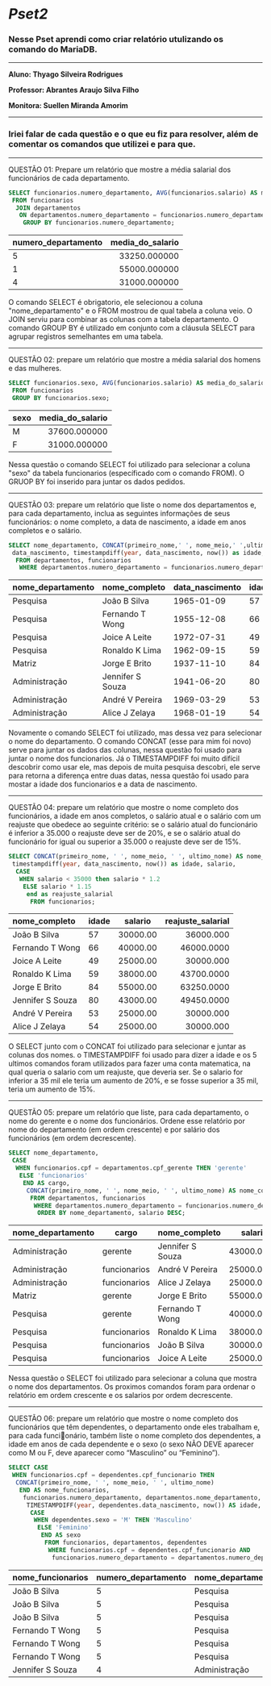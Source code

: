 # _Pset2_
### Nesse Pset aprendi como criar relatório utulizando os comando do MariaDB.
---

**Aluno: Thyago Silveira Rodrigues**

**Professor: Abrantes Araujo Silva Filho**

**Monitora: Suellen Miranda Amorim**

---

### Iriei falar de cada questão e o que eu fiz para resolver, além de comentar os comandos que utilizei e para que.

---

QUESTÃO 01: Prepare um relatório que mostre a média salarial dos funcionários
de cada departamento.
~~~SQL
SELECT funcionarios.numero_departamento, AVG(funcionarios.salario) AS media_do_salario
 FROM funcionarios 
  JOIN departamentos
   ON departamentos.numero_departamento = funcionarios.numero_departamento
    GROUP BY funcionarios.numero_departamento;
~~~

| numero_departamento | media_do_salario |
:---------------------|------------------:
|                   5 |     33250.000000 |
|                   1 |     55000.000000 |
|                   4 |     31000.000000 |


O comando SELECT é obrigatorio, ele selecionou a coluna "nome_departamento" e o FROM mostrou de qual tabela a coluna veio.
O JOIN serviu para combinar as colunas com a tabela departamento.
O comando GROUP BY  é utilizado em conjunto com a cláusula SELECT para agrupar registros semelhantes em uma tabela.

---

QUESTÃO 02: prepare um relatório que mostre a média salarial dos homens e das
mulheres.
~~~SQL
SELECT funcionarios.sexo, AVG(funcionarios.salario) AS media_do_salario
 FROM funcionarios
 GROUP BY funcionarios.sexo;
~~~

| sexo | media_do_salario |
:------|------------------:
| M    |     37600.000000 |
| F    |     31000.000000 |


Nessa questão o comando SELECT foi utilizado para selecionar a coluna "sexo" da tabela funcionarios (específicado com o comando FROM).
O GRUOP BY foi inserido para juntar os dados pedidos.

---

QUESTÃO 03: prepare um relatório que liste o nome dos departamentos e, para cada departamento, inclua as seguintes informações de seus funcionários: o nome completo, a data de nascimento, a idade em anos completos e o salário.
~~~SQL
SELECT nome_departamento, CONCAT(primeiro_nome,' ', nome_meio,' ',ultimo_nome) AS nome_completo,
 data_nascimento, timestampdiff(year, data_nascimento, now()) as idade, funcionarios.salario
  FROM departamentos, funcionarios
   WHERE departamentos.numero_departamento = funcionarios.numero_departamento;
~~~

| nome_departamento | nome_completo    | data_nascimento | idade | salario  |
:-------------------|------------------|-----------------|-------|----------:
| Pesquisa          | João B Silva     | 1965-01-09      |    57 | 30000.00 |
| Pesquisa          | Fernando T Wong  | 1955-12-08      |    66 | 40000.00 |
| Pesquisa          | Joice A Leite    | 1972-07-31      |    49 | 25000.00 |
| Pesquisa          | Ronaldo K Lima   | 1962-09-15      |    59 | 38000.00 |
| Matriz            | Jorge E Brito    | 1937-11-10      |    84 | 55000.00 |
| Administração     | Jennifer S Souza | 1941-06-20      |    80 | 43000.00 |
| Administração     | André V Pereira  | 1969-03-29      |    53 | 25000.00 |
| Administração     | Alice J Zelaya   | 1968-01-19      |    54 | 25000.00 |


Novamente o comando SELECT foi utilizado, mas dessa vez para selecionar o nome do departamento.
O comando CONCAT (esse para mim foi novo) serve para juntar os dados das colunas, nessa questào foi usado para juntar o nome dos funcionarios.
Já o TIMESTAMPDIFF foi muito difícil descobrir como usar ele, mas depois de muita pesquisa descobri, ele serve para retorna a diferença entre duas datas, nessa questão foi usado para mostar a idade dos funcionarios e a data de nascimento.

---

QUESTÃO 04: prepare um relatório que mostre o nome completo dos funcionários, a idade em anos completos, o salário atual e o salário com um reajuste que obedece ao seguinte critério: se o salário atual do funcionário é inferior a 35.000 o reajuste deve ser de 20%, e se o salário atual do funcionário for igual ou superior a 35.000 o reajuste deve ser de 15%.
~~~SQL
SELECT CONCAT(primeiro_nome, ' ', nome_meio, ' ', ultimo_nome) AS nome_completo,
 timestampdiff(year, data_nascimento, now()) as idade, salario, 
  CASE
   WHEN salario < 35000 then salario * 1.2
    ELSE salario * 1.15
     end as reajuste_salarial
      FROM funcionarios;
~~~~


| nome_completo    | idade | salario  | reajuste_salarial |
:------------------|-------|----------|-------------------:
| João B Silva     |    57 | 30000.00 |         36000.000 |
| Fernando T Wong  |    66 | 40000.00 |        46000.0000 |
| Joice A Leite    |    49 | 25000.00 |         30000.000 |
| Ronaldo K Lima   |    59 | 38000.00 |        43700.0000 |
| Jorge E Brito    |    84 | 55000.00 |        63250.0000 |
| Jennifer S Souza |    80 | 43000.00 |        49450.0000 |
| André V Pereira  |    53 | 25000.00 |         30000.000 |
| Alice J Zelaya   |    54 | 25000.00 |         30000.000 |


O SELECT junto com o CONCAT foi utilizado para selecionar e juntar as colunas dos nomes.
o TIMESTAMPDIFF foi usado para dizer a idade e os 5 ultimos comandos foram utilizados para fazer uma conta matematica, na qual queria o salario com um reajuste, que deveria ser. Se o salario for inferior a 35 mil ele teria um aumento de 20%, e se fosse superior a 35 mil, teria um aumento de 15%.

---

QUESTÃO 05: prepare um relatório que liste, para cada departamento, o nome do gerente e o nome dos funcionários. Ordene esse relatório por nome do departamento (em ordem crescente) e por salário dos funcionários (em ordem decrescente).
~~~SQL
SELECT nome_departamento,                   
 CASE
  WHEN funcionarios.cpf = departamentos.cpf_gerente THEN 'gerente'
   ELSE 'funcionarios'
    END AS cargo,
     CONCAT(primeiro_nome, ' ', nome_meio, ' ', ultimo_nome) AS nome_completo, salario
      FROM departamentos, funcionarios
       WHERE departamentos.numero_departamento = funcionarios.numero_departamento
        ORDER BY nome_departamento, salario DESC;
~~~


| nome_departamento | cargo        | nome_completo    | salario  |
:-------------------|--------------|------------------|----------:
| Administração     | gerente      | Jennifer S Souza | 43000.00 |
| Administração     | funcionarios | André V Pereira  | 25000.00 |
| Administração     | funcionarios | Alice J Zelaya   | 25000.00 |
| Matriz            | gerente      | Jorge E Brito    | 55000.00 |
| Pesquisa          | gerente      | Fernando T Wong  | 40000.00 |
| Pesquisa          | funcionarios | Ronaldo K Lima   | 38000.00 |
| Pesquisa          | funcionarios | João B Silva     | 30000.00 |
| Pesquisa          | funcionarios | Joice A Leite    | 25000.00 |


Nessa questão o SELECT foi utilizado para selecionar a coluna que mostra o nome dos departamentos. Os proximos comandos foram para ordenar o relatório em ordem crescente e os salarios por ordem decrescente.

---

QUESTÃO 06: prepare um relatório que mostre o nome completo dos funcionários que têm dependentes, o departamento onde eles trabalham e, para cada funcionário, também liste o nome completo dos dependentes, a idade em anos de cada
dependente e o sexo (o sexo NÃO DEVE aparecer como M ou F, deve aparecer
como “Masculino” ou “Feminino”).
~~~SQL
SELECT CASE
 WHEN funcionarios.cpf = dependentes.cpf_funcionario THEN 
  CONCAT(primeiro_nome, ' ', nome_meio, ' ', ultimo_nome)
   END AS nome_funcionarios,
    funcionarios.numero_departamento, departamentos.nome_departamento, nome_dependente,
     TIMESTAMPDIFF(year, dependentes.data_nascimento, now()) AS idade,
      CASE
       WHEN dependentes.sexo = 'M' THEN 'Masculino'
        ELSE 'Feminino'
         END AS sexo
          FROM funcionarios, departamentos, dependentes
           WHERE funcionarios.cpf = dependentes.cpf_funcionario AND
            funcionarios.numero_departamento = departamentos.numero_departamento;
~~~


| nome_funcionarios | numero_departamento | nome_departamento | nome_dependente | idade | sexo      |
:-------------------|---------------------|-------------------|-----------------|-------|-----------:
| João B Silva      |                   5 | Pesquisa          | Alícia          |    33 | Feminino  |
| João B Silva      |                   5 | Pesquisa          | Elizabeth       |    55 | Feminino  |
| João B Silva      |                   5 | Pesquisa          | Michael         |    34 | Masculino |
| Fernando T Wong   |                   5 | Pesquisa          | Alícia          |    36 | Feminino  |
| Fernando T Wong   |                   5 | Pesquisa          | Janaína         |    64 | Feminino  |
| Fernando T Wong   |                   5 | Pesquisa          | Tiago           |    38 | Masculino |
| Jennifer S Souza  |                   4 | Administração     | Antonio         |    80 | Masculino |

